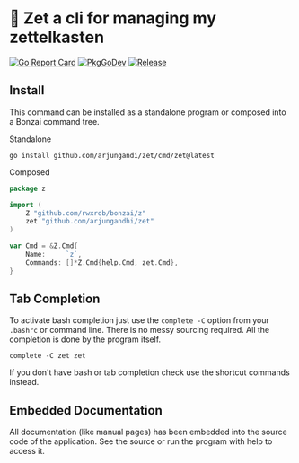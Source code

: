 # 🌳 Zet a cli for managing my zettelkasten 

[![Go Report Card](https://goreportcard.com/badge/github.com/arjungandhi/zet?style=flat-square)](https://goreportcard.com/report/github.com/arjungandhi/zet)
[![PkgGoDev](https://pkg.go.dev/badge/github.com/arjungandhi/zet)](https://pkg.go.dev/github.com/arjungandhi/zet)
[![Release](https://img.shields.io/github/release/arjungandhi/zet.svg?style=flat-square)](https://github.com/arjungandhi/zet/releases/latest)

## Install

This command can be installed as a standalone program or composed into a
Bonzai command tree.

Standalone

```
go install github.com/arjungandi/zet/cmd/zet@latest
```

Composed

```go
package z

import (
	Z "github.com/rwxrob/bonzai/z"
	zet "github.com/arjungandhi/zet"
)

var Cmd = &Z.Cmd{
	Name:     `z`,
	Commands: []*Z.Cmd{help.Cmd, zet.Cmd},
}
```

## Tab Completion

To activate bash completion just use the `complete -C` option from your
`.bashrc` or command line. There is no messy sourcing required. All the
completion is done by the program itself.

```
complete -C zet zet
```

If you don't have bash or tab completion check use the shortcut
commands instead.

## Embedded Documentation

All documentation (like manual pages) has been embedded into the source
code of the application. See the source or run the program with help to
access it.

